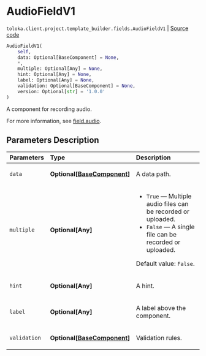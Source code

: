 # AudioFieldV1
`toloka.client.project.template_builder.fields.AudioFieldV1` | [Source code](https://github.com/Toloka/toloka-kit/blob/v1.2.1/src/client/project/template_builder/fields.py#L74)

```python
AudioFieldV1(
    self,
    data: Optional[BaseComponent] = None,
    *,
    multiple: Optional[Any] = None,
    hint: Optional[Any] = None,
    label: Optional[Any] = None,
    validation: Optional[BaseComponent] = None,
    version: Optional[str] = '1.0.0'
)
```

A component for recording audio.


For more information, see [field.audio](https://toloka.ai/docs/template-builder/reference/field.audio).

## Parameters Description

| Parameters | Type | Description |
| :----------| :----| :-----------|
`data`|**Optional\[[BaseComponent](toloka.client.project.template_builder.base.BaseComponent.md)\]**|<p>A data path.</p>
`multiple`|**Optional\[Any\]**|<ul> <li>`True` — Multiple audio files can be recorded or uploaded.</li> <li>`False` — A single file can be recorded or uploaded.</li> </ul> <p></p><p>Default value: `False`.</p>
`hint`|**Optional\[Any\]**|<p>A hint.</p>
`label`|**Optional\[Any\]**|<p>A label above the component.</p>
`validation`|**Optional\[[BaseComponent](toloka.client.project.template_builder.base.BaseComponent.md)\]**|<p>Validation rules.</p>
